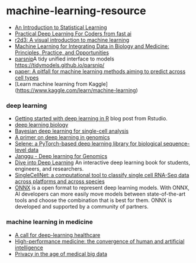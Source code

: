 # machine-learning-resource

* [An Introduction to Statistical Learning](https://www-bcf.usc.edu/~gareth/ISL/)
* [Practical Deep Learning For Coders from fast ai](http://course.fast.ai/) 
* [r2d3: A visual introduction to machine learning](http://www.r2d3.us/)
* [Machine Learning for Integrating Data in Biology and Medicine: Principles, Practice, and Opportunities](https://arxiv.org/abs/1807.00123)
* [parsnip](https://github.com/tidymodels/parsnip)A tidy unified interface to models https://tidymodels.github.io/parsnip/
* [paper: A pitfall for machine learning methods aiming to predict across cell types](https://www.biorxiv.org/content/early/2019/01/04/512434)
* [Learn machine learning from Kaggle] (https://www.kaggle.com/learn/machine-learning)


### deep learning

* [Getting started with deep learning in R](https://blogs.rstudio.com/tensorflow/posts/2018-09-07-getting-started/) blog post from Rstudio.  
* [deep learning biology](https://github.com/hussius/deeplearning-biology)
* [Bayesian deep learning for single-cell analysis](https://www.nature.com/articles/s41592-018-0230-9)
* [A primer on deep learning in genomics](https://www.nature.com/articles/s41588-018-0295-5)
* [Selene: a PyTorch-based deep learning library for biological sequence-level data](https://www.biorxiv.org/content/early/2018/12/14/438291)
* [Janggu - Deep learning for Genomics](https://github.com/BIMSBbioinfo/janggu)
* [Dive into Deep Learning](http://en.diveintodeeplearning.org/) An interactive deep learning book for students, engineers, and researchers.
* [SingleCellNet: a computational tool to classify single cell RNA-Seq data across platforms and across species](https://www.biorxiv.org/content/early/2018/12/31/508085)
* [ONNX](http://onnx.ai/) is a open format to represent deep learning models. With ONNX, AI developers can more easily move models between state-of-the-art tools and choose the combination that is best for them. ONNX is developed and supported by a community of partners.

### machine learning in medicine 
* [A call for deep-learning healthcare](https://www.nature.com/articles/s41591-018-0320-3)
* [High-performance medicine: the convergence of human and artificial intelligence](https://www.nature.com/articles/s41591-018-0300-7)
* [Privacy in the age of medical big data](https://www.nature.com/articles/s41591-018-0272-7)
